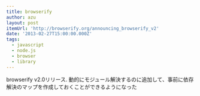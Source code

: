 ```yaml
---
title: browserify
author: azu
layout: post
itemUrl: 'http://browserify.org/announcing_browserify_v2'
date: '2013-02-27T15:00:00.000Z'
tags:
  - javascript
  - node.js
  - browser
  - library
---
```

browserify v2.0リリース.
動的にモジュール解決するのに追加して、事前に依存解決のマップを作成しておくことができるようになった
